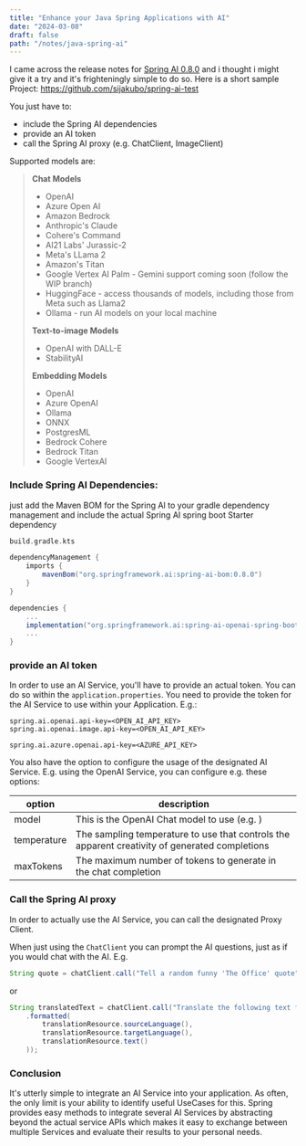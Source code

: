```yaml
---
title: "Enhance your Java Spring Applications with AI"
date: "2024-03-08"
draft: false
path: "/notes/java-spring-ai"
---
```


I came across the release notes for [Spring AI 0.8.0](https://spring.io/blog/2024/02/23/spring-ai-0-8-0-released) and i thought i might give it a try and it's frighteningly simple to do so. Here is a short sample Project: https://github.com/sijakubo/spring-ai-test

You just have to:

* include the Spring AI dependencies
* provide an AI token
* call the Spring AI proxy (e.g. ChatClient, ImageClient)

Supported models are:

> **Chat Models**
>
> * OpenAI
> * Azure Open AI
> * Amazon Bedrock
> * Anthropic's Claude
> * Cohere's Command
> * AI21 Labs' Jurassic-2
> * Meta's LLama 2
> * Amazon's Titan
> * Google Vertex AI Palm - Gemini support coming soon (follow the WIP branch)
> * HuggingFace - access thousands of models, including those from Meta such as Llama2
> * Ollama - run AI models on your local machine
>
> **Text-to-image Models**
>
> * OpenAI with DALL-E
> * StabilityAI
>
> **Embedding Models**
>
> * OpenAI
> * Azure OpenAI
> * Ollama
> * ONNX
> * PostgresML
> * Bedrock Cohere
> * Bedrock Titan
> * Google VertexAI

### Include Spring AI Dependencies:

just add the Maven BOM for the Spring AI to your gradle dependency management and include the actual Spring AI spring boot Starter dependency

```groovy
build.gradle.kts

dependencyManagement {
    imports {
        mavenBom("org.springframework.ai:spring-ai-bom:0.8.0")
    }
}

dependencies {
    ...
    implementation("org.springframework.ai:spring-ai-openai-spring-boot-starter")
    ...
}
```

### provide an AI token

In order to use an AI Service, you'll have to provide an actual token. You can do so within the `application.properties`. You need to provide the token for the AI Service to use within your Application. E.g.:

```
spring.ai.openai.api-key=<OPEN_AI_API_KEY>
spring.ai.openai.image.api-key=<OPEN_AI_API_KEY>

spring.ai.azure.openai.api-key=<AZURE_API_KEY>
```

You also have the option to configure the usage of the designated AI Service. E.g. using the OpenAI Service, you can configure e.g. these options:

| option | description |
|--------|-------------|
| model | This is the OpenAI Chat model to use (e.g. ) |
| temperature | The sampling temperature to use that controls the apparent creativity of generated completions |
| maxTokens | The maximum number of tokens to generate in the chat completion |

### Call the Spring AI proxy
In order to actually use the AI Service, you can call the designated Proxy Client.

When just using the `ChatClient` you can prompt the AI questions, just as if you would chat with the AI. E.g.

```java
String quote = chatClient.call("Tell a random funny 'The Office' quote");
```

or
```java
String translatedText = chatClient.call("Translate the following text from langauge: %s to language: %s. The text is: %s"
    .formatted(
        translationResource.sourceLanguage(),
        translationResource.targetLanguage(),
        translationResource.text()
    ));
```

### Conclusion

It's utterly simple to integrate an AI Service into your application. As often, the only limit is your ability to identify useful UseCases for this. Spring provides easy methods to integrate several AI Services by abstracting beyond the actual service APIs which makes it easy to exchange between multiple Services and evaluate their results to your personal needs.
